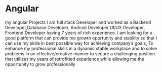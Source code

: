 # Angular
my angular Projects
I am full stack Developer and worked as a Backend Developer,Database Developer, Android Developer,UI/UX Developer, 
Frontend Developer having 7 years of rich experience.
I am looking for a good platform that can provide me growth opprtunity and stability so that I can use my skills in best 
possible way for achieving company’s goals, 
To enhance my professional skills in a dynamic stable workplace and  to solve problems in an effective/creative manner 
to secure a challenging position that utilizes my years of retrofitted  experience while allowing me the opportunity to grow professionally
